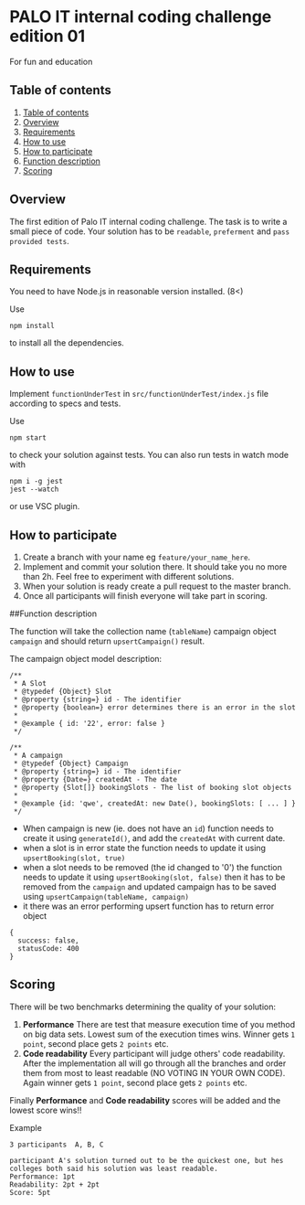 # PALO IT internal coding challenge edition 01


For fun and education

## Table of contents <a name="table-of-contents"></a>
1. [Table of contents](#table-of-contents)
2. [Overview](#overview)
3. [Requirements](#requirements)
4. [How to use](#how-to-use)
5. [How to participate](#how-to-participate)
6. [Function description](#function-description)
7. [Scoring](#scoring)




## Overview <a name="overview"></a>
The first edition of Palo IT internal coding challenge. The task is to write a small piece of code.
Your solution has to be `readable`, `preferment` and `pass provided tests`.



## Requirements <a name="requirements"></a>

You need to have Node.js in reasonable version installed. (8<)

Use
```
npm install
```
to install all the dependencies.

## How to use <a name="how-to-use"></a>

Implement `functionUnderTest` in `src/functionUnderTest/index.js` file according to specs and tests.

Use
```
npm start
```
to check your solution against tests. You can also run tests in watch mode with
```
npm i -g jest
jest --watch
```
or use VSC plugin.


## How to participate <a name="how-to-participate"></a>

1. Create a branch with your name eg `feature/your_name_here`.
2. Implement and commit your solution there. It should take you no more than 2h. Feel free to experiment with different solutions.
3. When your solution is ready create a pull request to the master branch.
4. Once all participants will finish everyone will take part in scoring.



##Function description <a name="function-description"></a>

The function will take the collection name (`tableName`) campaign object `campaign` and should return `upsertCampaign()` result. 

The campaign object model description:

```
/**
 * A Slot
 * @typedef {Object} Slot
 * @property {string=} id - The identifier
 * @property {boolean=} error determines there is an error in the slot
 *
 * @example { id: '22', error: false }
 */

/**
 * A campaign
 * @typedef {Object} Campaign
 * @property {string=} id - The identifier
 * @property {Date=} createdAt - The date
 * @property {Slot[]} bookingSlots - The list of booking slot objects
 *
 * @example {id: 'qwe', createdAt: new Date(), bookingSlots: [ ... ] }
 */
 ```

- When campaign is new (ie. does not have an `id`) function needs to create it using ```generateId()```, and add the `createdAt` with current date.
- when a slot is in error state the function needs to update it using `upsertBooking(slot, true)`
- when a slot needs to be removed (the id changed to '0') the function needs to update it using `upsertBooking(slot, false)` then it has to be removed from the `campaign` and updated campaign has to be saved using `upsertCampaign(tableName, campaign)` 
- it there was an error performing upsert function has to return error object
```
{
  success: false,
  statusCode: 400
}
```

## Scoring <a name="scoring"></a>
There will be two benchmarks determining the quality of your solution:

1. **Performance** There are test that measure execution time of you method on big data sets. Lowest sum of the execution times wins. Winner gets `1 point`, second place gets `2 points` etc.
2. **Code readability** Every participant will judge others' code readability. After the implementation all will go through all the branches and order them from most to least readable (NO VOTING IN YOUR OWN CODE). Again winner gets `1 point`, second place gets `2 points` etc. 

Finally **Performance** and **Code readability**  scores will be added and the lowest score wins!!

Example

```
3 participants  A, B, C

participant A's solution turned out to be the quickest one, but hes colleges both said his solution was least readable.
Performance: 1pt
Readability: 2pt + 2pt
Score: 5pt

```
